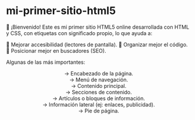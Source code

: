 # mi-primer-sitio-html5
👋 ¡Bienvenido!
Este es mi primer sitio HTML5 online desarrollada con HTML y CSS,
con etiquetas con significado propio, lo que ayuda a:

📱 Mejorar accesibilidad (lectores de pantalla).
🧩 Organizar mejor el código.
🚀 Posicionar mejor en buscadores (SEO).

Algunas de las más importantes:

<header> → Encabezado de la página.
<nav> → Menú de navegación.
<main> → Contenido principal.
<section> → Secciones de contenido.
<article> → Artículos o bloques de información.
<aside> → Información lateral (ej: enlaces, publicidad).
<footer> → Pie de página.
